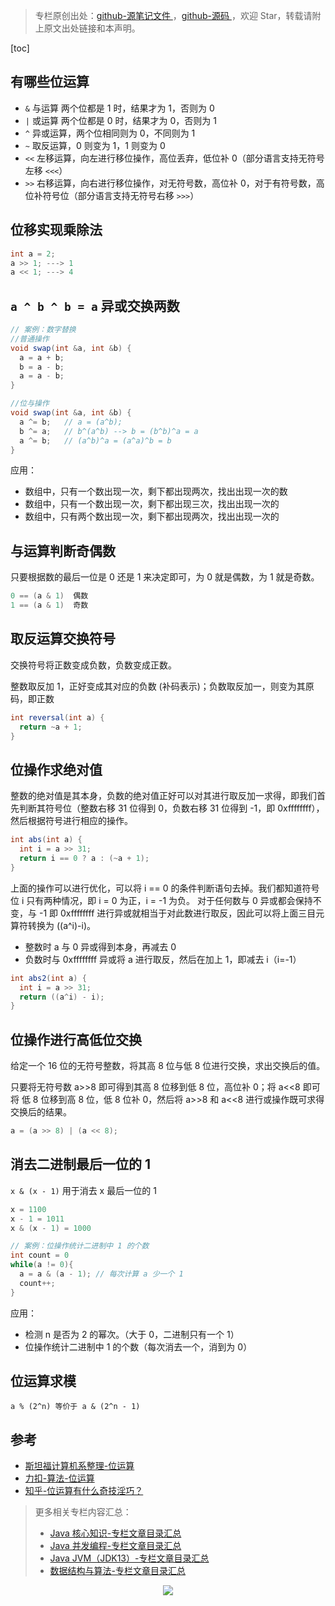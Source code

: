 > 专栏原创出处：[github-源笔记文件 ](https://github.com/GourdErwa/review-notes) ，[github-源码 ](https://github.com/GourdErwa/leetcode)，欢迎 Star，转载请附上原文出处链接和本声明。

[toc]

## 有哪些位运算

- `&` 与运算 两个位都是 1 时，结果才为 1，否则为 0
- `|` 或运算 两个位都是 0 时，结果才为 0，否则为 1
- `^` 异或运算，两个位相同则为 0，不同则为 1
- `~` 取反运算，0 则变为 1，1 则变为 0
- `<<` 左移运算，向左进行移位操作，高位丢弃，低位补 0（部分语言支持无符号左移 `<<<`）
- `>>` 右移运算，向右进行移位操作，对无符号数，高位补 0，对于有符号数，高位补符号位（部分语言支持无符号右移 `>>>`）

## 位移实现乘除法
```java
int a = 2;
a >> 1; ---> 1
a << 1; ---> 4
```

## `a ^ b ^ b = a` 异或交换两数
```java
// 案例：数字替换
//普通操作
void swap(int &a, int &b) {
  a = a + b;
  b = a - b;
  a = a - b;
}

//位与操作
void swap(int &a, int &b) {
  a ^= b;   // a = (a^b);
  b ^= a;   // b^(a^b) --> b = (b^b)^a = a
  a ^= b;   // (a^b)^a = (a^a)^b = b
}
```
应用：
- 数组中，只有一个数出现一次，剩下都出现两次，找出出现一次的数
- 数组中，只有一个数出现一次，剩下都出现三次，找出出现一次的
- 数组中，只有两个数出现一次，剩下都出现两次，找出出现一次的

## 与运算判断奇偶数

只要根据数的最后一位是 0 还是 1 来决定即可，为 0 就是偶数，为 1 就是奇数。
```java
0 == (a & 1)  偶数
1 == (a & 1)  奇数
```

## 取反运算交换符号

交换符号将正数变成负数，负数变成正数。

整数取反加 1，正好变成其对应的负数 (补码表示)；负数取反加一，则变为其原码，即正数
```java
int reversal(int a) {
  return ~a + 1;
}
```

## 位操作求绝对值

整数的绝对值是其本身，负数的绝对值正好可以对其进行取反加一求得，即我们首先判断其符号位（整数右移 31 位得到 0，负数右移 31 位得到 -1，即 0xffffffff），
然后根据符号进行相应的操作。
```java
int abs(int a) {
  int i = a >> 31;
  return i == 0 ? a : (~a + 1);
}
```
上面的操作可以进行优化，可以将 i == 0 的条件判断语句去掉。我们都知道符号位 i 只有两种情况，即 i = 0 为正，i = -1 为负。
对于任何数与 0 异或都会保持不变，与 -1 即 0xffffffff 进行异或就相当于对此数进行取反，因此可以将上面三目元算符转换为 ((a^i)-i)。

- 整数时 a 与 0 异或得到本身，再减去 0
- 负数时与 0xffffffff 异或将 a 进行取反，然后在加上 1，即减去 i（i=-1）

```java
int abs2(int a) {
  int i = a >> 31;
  return ((a^i) - i);
}
```

## 位操作进行高低位交换

给定一个 16 位的无符号整数，将其高 8 位与低 8 位进行交换，求出交换后的值。

只要将无符号数 a>>8 即可得到其高 8 位移到低 8 位，高位补 0；将 a<<8 即可将 低 8 位移到高 8 位，低 8 位补 0，然后将 a>>8 和 a<<8 进行或操作既可求得交换后的结果。
```java
a = (a >> 8) | (a << 8);
```

## 消去二进制最后一位的 1
`x & (x - 1)` 用于消去 x 最后一位的 1
```java
x = 1100
x - 1 = 1011
x & (x - 1) = 1000

// 案例：位操作统计二进制中 1 的个数
int count = 0  
while(a != 0){  
  a = a & (a - 1); // 每次计算 a 少一个 1
  count++;  
} 
```
应用：
- 检测 n 是否为 2 的幂次。（大于 0，二进制只有一个 1）
- 位操作统计二进制中 1 的个数（每次消去一个，消到为 0）

## 位运算求模
`a % (2^n) 等价于 a & (2^n - 1)`

## 参考
- [斯坦福计算机系整理-位运算 ](http://graphics.stanford.edu/~seander/bithacks.html#OperationCounting)
- [力扣-算法-位运算 ](https://leetcode-cn.com/problemset/all/?topicSlugs=bit-manipulation)
- [知乎-位运算有什么奇技淫巧？](https://www.zhihu.com/question/38206659)

> 更多相关专栏内容汇总：
>- [Java 核心知识-专栏文章目录汇总 ](https://gourderwa.blog.csdn.net/article/details/104020339)
>- [Java 并发编程-专栏文章目录汇总 ](https://blog.csdn.net/xiaohulunb/article/details/103594468)
>- [Java JVM（JDK13）-专栏文章目录汇总 ](https://blog.csdn.net/xiaohulunb/article/details/103828570)
>- [数据结构与算法-专栏文章目录汇总 ](https://blog.csdn.net/xiaohulunb/article/details/104368031)

<div align="center">
    <img src="https://blog-review-notes.oss-cn-beijing.aliyuncs.com/gourderwa.footer.jpeg">
</div>